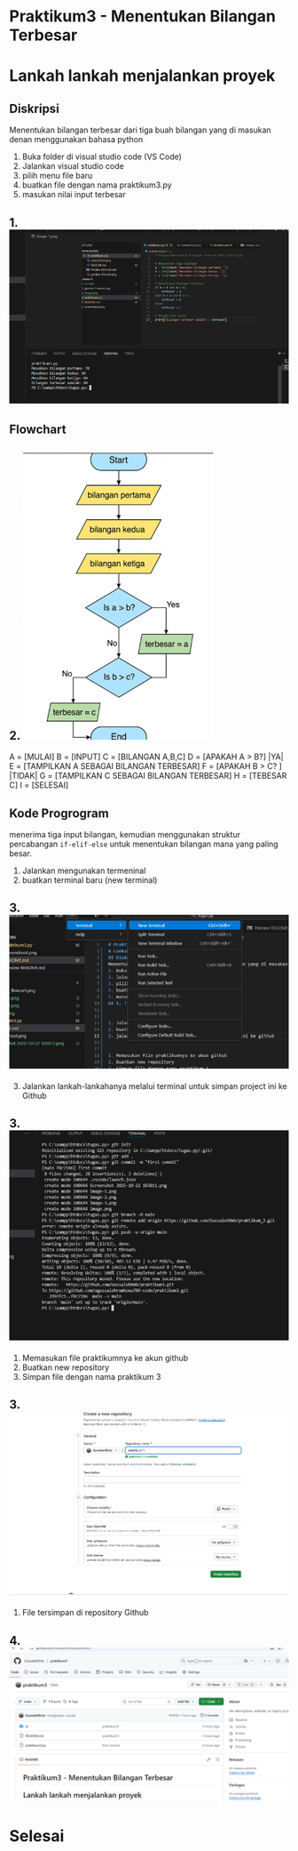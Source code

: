 # Praktikum3 - Menentukan Bilangan Terbesar
# Lankah lankah menjalankan proyek
## Diskripsi
Menentukan bilangan terbesar dari tiga buah bilangan yang di masukan denan menggunakan bahasa python
1. Buka folder di visual studio code (VS Code)
2. Jalankan visual studio code
3. pilih menu file baru 
4. buatkan file dengan nama praktikum3.py
5. masukan nilai input terbesar
## 1. ![alt text](ss/image-6.png)

## Flowchart
## 2. ![alt text](ss/image-2.png)
A = [MULAI] 
B = [INPUT]
C = [BILANGAN A,B,C]
D = [APAKAH A > B?] |YA| 
E = [TAMPILKAN A SEBAGAI BILANGAN TERBESAR]
F = [APAKAH B > C? ] |TIDAK|
G = [TAMPILKAN C SEBAGAI BILANGAN TERBESAR]
H = [TEBESAR C]
I = [SELESAI]

## Kode Progrogram
 menerima tiga input bilangan, kemudian menggunakan struktur percabangan `if-elif-else` untuk menentukan bilangan mana yang paling besar.

1. Jalankan mengunakan termeninal
2. buatkan terminal baru (new terminal)
## 3. ![alt text](ss/image-3.png)
3. Jalankan lankah-lankahanya melalui terminal untuk simpan project ini ke Github
## 3. ![alt text](ss/image-4.png)

1. Memasukan file praktikumnya ke akun github
2. Buatkan new repository 
3. Simpan file dengan nama praktikum 3
## 3. ![alt text](ss/image-5.png)

1. File tersimpan di repository Github
## 4. ![alt text](ss/image.png)
# Selesai